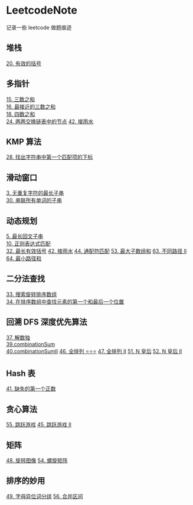 # LeetcodeNote

记录一些 leetcode 做题痕迹

## 堆栈

[20. 有效的括号](./p20E-isValid.md)

## 多指针

[15. 三数之和](./p15M-threeSum.md) \
[16. 最接近的三数之和](./p16M-ThreeSumCloest.md)\
[18. 四数之和](./p18M-fourSum.md)\
[24. 两两交换链表中的节点](./p24M-swapPairs.md)
[42. 接雨水](https://leetcode.cn/problems/trapping-rain-water/description/)

## KMP 算法

[28. 找出字符串中第一个匹配项的下标](./p28M-strStr.md)

## 滑动窗口

[3. 无重复字符的最长子串](./p03M-lengthOfLongestSubs.md)\
[30. 串联所有单词的子串](./p30H-findSubstring.md)

## 动态规划

[5. 最长回文子串](./p05M-longestPalindrome.md)\
[10. 正则表达式匹配](./p10H-isMatch.md)\
[32. 最长有效括号](./p32H-longestValidPar.md)
[42. 接雨水](https://leetcode.cn/problems/trapping-rain-water/description/)
[44. 通配符匹配](https://leetcode.cn/problems/wildcard-matching/description/)
[53. 最大子数组和](https://leetcode.cn/problems/maximum-subarray/description/)
[63. 不同路径 II](https://leetcode.cn/problems/unique-paths-ii/description/)
[64. 最小路径和](https://leetcode.cn/problems/minimum-path-sum/description/)

## 二分法查找

[33. 搜索旋转排序数组](./p33M-search.md)\
[34. 在排序数组中查找元素的第一个和最后一个位置](./p34M-searchRange.md)

## 回溯 DFS 深度优先算法

[37. 解数独](./p37H-solveSudoku.md)\
[39.combinationSum](./p39M-combinationSum.md)\
[40.combinationSumII](./p40M-combinationSumII.md)
[46. 全排列 ⭐⭐⭐](https://leetcode.cn/problems/permutations/description/)
[47. 全排列 II](https://leetcode.cn/problems/permutations-ii/description/)
[51. N 皇后](https://leetcode.cn/problems/n-queens/description/)
[52. N 皇后 II](https://leetcode.cn/problems/n-queens-ii/description/)

## Hash 表

[41. 缺失的第一个正数](./p41H-firstMissingPositive.md)

## 贪心算法

[55. 跳跃游戏](https://leetcode.cn/problems/jump-game/description/)
[45. 跳跃游戏 II](https://leetcode.cn/problems/jump-game-ii/description/)

## 矩阵

[48. 旋转图像](https://leetcode.cn/problems/rotate-image/description/)
[54. 螺旋矩阵](https://leetcode.cn/problems/spiral-matrix/description/)

## 排序的妙用

[49. 字母异位词分组](https://leetcode.cn/problems/group-anagrams/description/)
[56. 合并区间](https://leetcode.cn/problems/merge-intervals/description/)
